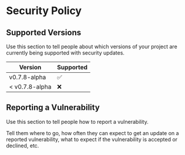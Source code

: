 # Security Policy

## Supported Versions

Use this section to tell people about which versions of your project are
currently being supported with security updates.

|       Version   | Supported          |
| --------------- | ------------------ |
|   v0.7.8-alpha  | :white_check_mark: |
| < v0.7.8-alpha  | :x:                |

## Reporting a Vulnerability

Use this section to tell people how to report a vulnerability.

Tell them where to go, how often they can expect to get an update on a
reported vulnerability, what to expect if the vulnerability is accepted or
declined, etc.
